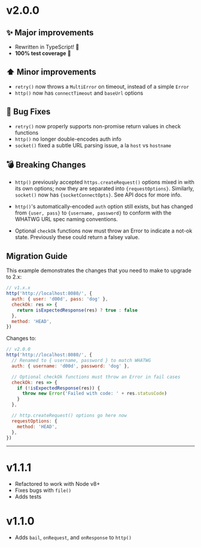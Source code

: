 # v2.0.0

## ✨ Major improvements

- Rewritten in TypeScript! 🎉
- **100% test coverage** 🎉

## ⬆️ Minor improvements

- `retry()` now throws a `MultiError` on timeout, instead of a simple `Error`
- `http()` now has `connectTimeout` and `baseUrl` options

## 🐛 Bug Fixes

- `retry()` now properly supports non-promise return values in check functions
- `http()` no longer double-encodes auth info
- `socket()` fixed a subtle URL parsing issue, a la `host` vs `hostname`

## 💣 Breaking Changes

- `http()` previously accepted `https.createRequest()` options mixed in with its
  own options; now they are separated into `{requestOptions}`. Similarly,
  `socket()` now has `{socketConnectOpts}`. See API docs for more info.

- `http()`'s automatically-encoded `auth` option still exists, but has changed
  from `{user, pass}` to `{username, password}` to conform with the WHATWG URL
  spec naming conventions.

- Optional `checkOk` functions now must throw an Error to indicate a not-ok
  state. Previously these could return a falsey value.

## Migration Guide

This example demonstrates the changes that you need to make to upgrade to 2.x:

```javascript
// v1.x.x
http('http://localhost:8080/', {
  auth: { user: 'd00d', pass: 'dog' },
  checkOk: res => {
    return isExpectedResponse(res) ? true : false
  },
  method: 'HEAD',
})
```

Changes to:

```javascript
// v2.0.0
http('http://localhost:8080/', {
  // Renamed to { username, password } to match WHATWG
  auth: { username: 'd00d', password: 'dog' },

  // Optional checkOk functions must throw an Error in fail cases
  checkOk: res => {
    if (!isExpectedResponse(res)) {
      throw new Error('Failed with code: ' + res.statusCode)
    }
  },

  // http.createRequest() options go here now
  requestOptions: {
    method: 'HEAD',
  },
})
```

---

# v1.1.1

- Refactored to work with Node v8+
- Fixes bugs with `file()`
- Adds tests

# v1.1.0

- Adds `bail`, `onRequest`, and `onResponse` to `http()`
